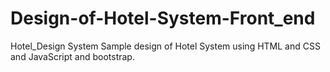# Design-of-Hotel-System-Front_end
Hotel_Design System
Sample design of Hotel System using HTML and CSS and JavaScript and bootstrap. 
